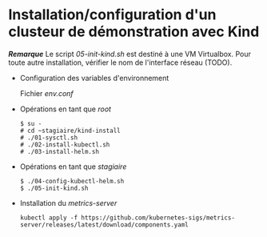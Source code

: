 # Installation/configuration d'un clusteur de démonstration avec Kind

***Remarque***
Le script *05-init-kind.sh* est destiné à une VM Virtualbox. Pour toute autre installation, vérifier le nom de l'interface réseau (TODO).

* Configuration des variables d'environnement

  Fichier *env.conf*

* Opérations en tant que *root*

  ```
  $ su -
  # cd ~stagiaire/kind-install
  # ./01-sysctl.sh
  # ./02-install-kubectl.sh
  # ./03-install-helm.sh
  ```

* Opérations en tant que *stagiaire*
  
  ```
  $ ./04-config-kubectl-helm.sh
  $ ./05-init-kind.sh
  ```

* Installation du *metrics-server*

  ```=
  kubectl apply -f https://github.com/kubernetes-sigs/metrics-server/releases/latest/download/components.yaml
  ```

